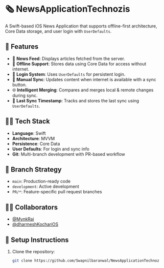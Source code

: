 # 🗞️ NewsApplicationTechnozis

A Swift-based iOS News Application that supports offline-first architecture, Core Data storage, and user login with `UserDefaults`.

## 🚀 Features

- 📰 **News Feed**: Displays articles fetched from the server.
- 💾 **Offline Support**: Stores data using Core Data for access without internet.
- 🔐 **Login System**: Uses `UserDefaults` for persistent login.
- 🔄 **Manual Sync**: Updates content when internet is available with a sync button.
- 🌐 **Intelligent Merging**: Compares and merges local & remote changes during sync.
- 📅 **Last Sync Timestamp**: Tracks and stores the last sync using `UserDefaults`.

## 🧑‍💻 Tech Stack

- **Language**: Swift
- **Architecture**: MVVM
- **Persistence**: Core Data
- **User Defaults**: For login and sync info
- **Git**: Multi-branch development with PR-based workflow

## 📂 Branch Strategy

- `main`: Production-ready code  
- `development`: Active development  
- `PR/*`: Feature-specific pull request branches  

## 🧑‍🤝‍ Collaborators

- [@MynkRai](https://github.com/MynkRai)
- [@dharmeshKochariOS](https://github.com/dharmeshKochariOS)

## 📲 Setup Instructions

1. Clone the repository:
   ```bash
   git clone https://github.com/Swapnilbaranwal/NewsApplicationTechnozis.git
